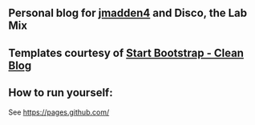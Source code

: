 ## Personal blog for [jmadden4](https://github.com/jmadden4) and Disco, the Lab Mix


## Templates courtesy of [Start Bootstrap - Clean Blog](https://startbootstrap.com/template-overviews/clean-blog/)


## How to run yourself:
See https://pages.github.com/
